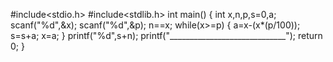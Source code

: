 #include<stdio.h>
#include<stdlib.h>
int main()
{
int x,n,p,s=0,a;
scanf("%d",&x);
scanf("%d",&p);
n==x;
while(x>=p)
 {
   a=x-(x*(p/100));
   s=s+a;
   x=a;
 }
 printf("%d",s+n);
 printf("_____________________________");
 return 0;
}

